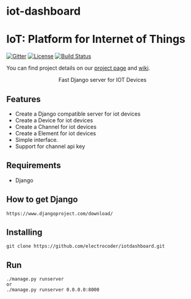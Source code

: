 # iot-dashboard
# IoT: Platform for Internet of Things
[![Gitter](https://badges.gitter.im/electrocoder/iot-dashboard.svg)](https://gitter.im/electrocoder/iot-dashboard?utm_source=badge&utm_medium=badge&utm_campaign=pr-badge)
[![License](https://img.shields.io/badge/licence-Apache%202.0-brightgreen.svg?style=flat)](LICENSE)
[![Build Status](https://travis-ci.org/Samsung/iotjs.svg?branch=master)](https://iothook.com/tr/)

You can find project details on our [project page](https://iothook.com/) and [wiki](https://iothook.com/).


<p align="center">Fast Django server for IOT Devices</a></p>

Features
--------
- Create a Django compatible server for iot devices
- Create a Device for iot devices
- Create a Channel for iot devices
- Create a Element for iot devices
- Simple interface. 
- Support for channel api key

Requirements
------------
- Django

How to get Django
----------

```
https://www.djangoproject.com/download/
```

Installing
----------

```
git clone https://github.com/electrocoder/iotdashboard.git
```

Run
---

```
./manage.py runserver
or
./manage.py runserver 0.0.0.0:8000
```

